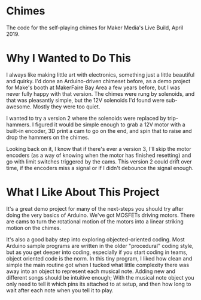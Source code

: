 # Chimes 
The code for the self-playing chimes for Maker Media's Live Build, April 2019.

# Why I Wanted to Do This
I always like making little art with electronics, something just a little beautiful and quirky. I'd done an Arduino-driven chimeset before, as a demo project for Make's booth at MakerFaire Bay Area a few years before, but I was never fully happy with that version. The chimes were rung by solenoids, and that was pleasantly simple, but the 12V solenoids I'd found were sub-awesome. Mostly they were too quiet. 

I wanted to try a version 2 where the solenoids were replaced by trip-hammers. I figured it would be simple enough to grab a 12V motor with a built-in encoder, 3D print a cam to go on the end, and spin that to raise and drop the hammers on the chimes. 

Looking back on it, I know that if there's ever a version 3, I'll skip the motor encoders (as a way of knowing when the motor has finished resetting) and go with limit switches triggered by the cams. This version 2 could drift over time, if the encoders miss a signal or if I didn't debounce the signal enough.

# What I Like About This Project

It's a great demo project for many of the next-steps you should try after doing the very basics of Arduino. We've got MOSFETs driving motors. There are cams to turn the rotational motion of the motors into a linear striking motion on the chimes. 

It's also a good baby step into exploring objected-oriented coding. Most Arduino sample programs are written in the older "procedural" coding style, but as you get deeper into coding, especially if you start coding in teams, object oriented code is the norm. In this tiny program, I liked how clean and simple the main routine got when I tucked what little complexity there was away into an object to represent each musical note. Adding new and different songs should be intuitive enough; With the musical note object you only need to tell it which pins its attached to at setup, and then how long to wait after each note when you tell it to play.
